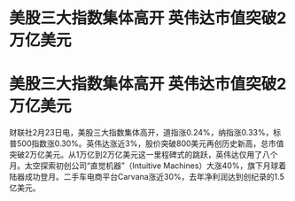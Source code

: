 # 美股三大指数集体高开 英伟达市值突破2万亿美元

# 美股三大指数集体高开 英伟达市值突破2万亿美元

财联社2月23日电，美股三大指数集体高开，道指涨0.24%，纳指涨0.33%，标普500指数涨0.30%。英伟达涨近3%，股价突破800美元再创历史新高，总市值突破2万亿美元。从1万亿到2万亿美元这一里程碑式的跳跃，英伟达仅用了八个月。太空探索初创公司“直觉机器”（Intuitive
Machines）大涨40%，旗下月球着陆器成功登月。二手车电商平台Carvana涨近30%，去年净利润达到创纪录的1.5亿美元。

